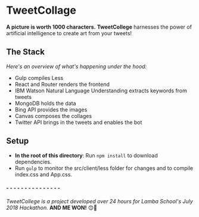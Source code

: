 # TweetCollage
**A picture is worth 1000 characters.**
**TweetCollege** harnesses the power of artificial intelligence to create art from your tweets!

## The Stack
*Here's an overview of what's happening under the hood:*
* Gulp compiles Less
* React and Router renders the frontend
* IBM Watson Natural Language Understanding extracts keywords from tweets
* MongoDB holds the data
* Bing API provides the images
* Canvas composes the collages
* Twitter API brings in the tweets and enables the bot

## Setup
* **In the root of this directory**: Run `npm install` to download dependencies.
* Run `gulp` to monitor the src/client/less folder for changes and to compile index.css and App.css.


#### - - - - - - - - - - - - - - -
*TweetCollege is a project developed over 24 hours for Lamba School's July 2018 Hackathon.* **AND ME WON!** 😊🥇